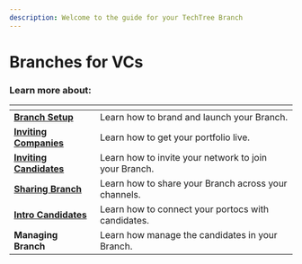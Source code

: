 ```yaml
---
description: Welcome to the guide for your TechTree Branch
---
```


# Branches for VCs

### Learn more about:

<table data-view="cards"><thead><tr><th></th><th></th></tr></thead><tbody><tr><td><strong></strong><a href="branch-setup.md"><strong>Branch Setup</strong></a><strong></strong></td><td>Learn how to brand and launch your Branch.</td></tr><tr><td><strong></strong><a href="inviting-companies.md"><strong>Inviting Companies</strong></a><strong></strong></td><td>Learn how to get your portfolio live.</td></tr><tr><td><strong></strong><a href="inviting-candidates.md"><strong>Inviting Candidates</strong></a><strong></strong></td><td>Learn how to invite your network to join your Branch. </td></tr><tr><td><strong></strong><a href="sharing-branch.md"><strong>Sharing Branch</strong></a><strong></strong></td><td>Learn how to share your Branch across your channels.</td></tr><tr><td><strong></strong><a href="inviting-candidates.md"><strong>Intro Candidates</strong></a><strong></strong></td><td>Learn how to connect your portocs with candidates.</td></tr><tr><td><strong>Managing Branch</strong></td><td>Learn how manage the candidates in your Branch.</td></tr></tbody></table>
